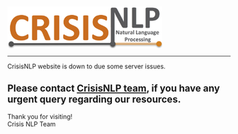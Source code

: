 <img src="/resources/misc/logo/crisisNLP-logo.jpg?raw=true" width="350">

_______________
CrisisNLP website is down to due some server issues.

Please contact [CrisisNLP team](mailto:nlp4crisis@gmail.com?subject=CrisisNLP), if you have any urgent query regarding our resources.
---
Thank you for visiting! </br>
Crisis NLP Team
